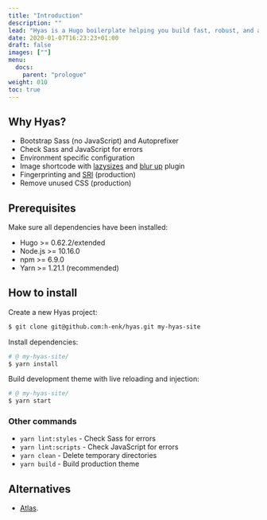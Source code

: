 ```yaml
---
title: "Introduction"
description: ""
lead: "Hyas is a Hugo boilerplate helping you build fast, robust, and adaptable websites."
date: 2020-01-07T16:23:23+01:00
draft: false
images: [""]
menu: 
  docs:
    parent: "prologue"
weight: 010
toc: true
---
```


## Why Hyas?
- Bootstrap Sass (no JavaScript) and Autoprefixer
- Check Sass and JavaScript for errors
- Environment specific configuration
- Image shortcode with [lazysizes](https://github.com/aFarkas/lazysizes) and [blur up](https://github.com/aFarkas/lazysizes/tree/master/plugins/blur-up) plugin
- Fingerprinting and [SRI](https://developer.mozilla.org/en-US/docs/Web/Security/Subresource_Integrity) (production)
- Remove unused CSS (production)

## Prerequisites
Make sure all dependencies have been installed:

- Hugo >= 0.62.2/extended
- Node.js >= 10.16.0
- npm >= 6.9.0
- Yarn >= 1.21.1 (recommended)

## How to install
Create a new Hyas project:

```bash
$ git clone git@github.com:h-enk/hyas.git my-hyas-site
```

Install dependencies:

```bash
# @ my-hyas-site/
$ yarn install
```

Build development theme with live reloading and injection:

```bash
# @ my-hyas-site/
$ yarn start
```

### Other commands
- `yarn lint:styles` - Check Sass for errors
- `yarn lint:scripts` - Check JavaScript for errors
- `yarn clean` - Delete temporary directories
- `yarn build` - Build production theme

## Alternatives
- [Atlas](https://github.com/indigotree/atlas). 